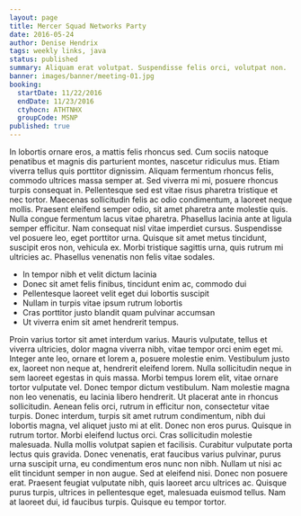 ```yaml
---
layout: page
title: Mercer Squad Networks Party
date: 2016-05-24
author: Denise Hendrix
tags: weekly links, java
status: published
summary: Aliquam erat volutpat. Suspendisse felis orci, volutpat non.
banner: images/banner/meeting-01.jpg
booking:
  startDate: 11/22/2016
  endDate: 11/23/2016
  ctyhocn: ATHTNHX
  groupCode: MSNP
published: true
---
```

In lobortis ornare eros, a mattis felis rhoncus sed. Cum sociis natoque penatibus et magnis dis parturient montes, nascetur ridiculus mus. Etiam viverra tellus quis porttitor dignissim. Aliquam fermentum rhoncus felis, commodo ultrices massa semper at. Sed viverra mi mi, posuere rhoncus turpis consequat in. Pellentesque sed est vitae risus pharetra tristique et nec tortor. Maecenas sollicitudin felis ac odio condimentum, a laoreet neque mollis. Praesent eleifend semper odio, sit amet pharetra ante molestie quis. Nulla congue fermentum lacus vitae pharetra. Phasellus lacinia ante at ligula semper efficitur. Nam consequat nisl vitae imperdiet cursus. Suspendisse vel posuere leo, eget porttitor urna. Quisque sit amet metus tincidunt, suscipit eros non, vehicula ex. Morbi tristique sagittis urna, quis rutrum mi ultricies ac. Phasellus venenatis non felis vitae sodales.

* In tempor nibh et velit dictum lacinia
* Donec sit amet felis finibus, tincidunt enim ac, commodo dui
* Pellentesque laoreet velit eget dui lobortis suscipit
* Nullam in turpis vitae ipsum rutrum lobortis
* Cras porttitor justo blandit quam pulvinar accumsan
* Ut viverra enim sit amet hendrerit tempus.

Proin varius tortor sit amet interdum varius. Mauris vulputate, tellus et viverra ultricies, dolor magna viverra nibh, vitae tempor orci enim eget mi. Integer ante leo, ornare et lorem a, posuere molestie enim. Vestibulum justo ex, laoreet non neque at, hendrerit eleifend lorem. Nulla sollicitudin neque in sem laoreet egestas in quis massa. Morbi tempus lorem elit, vitae ornare tortor vulputate vel. Donec tempor dictum vestibulum. Nam molestie magna non leo venenatis, eu lacinia libero hendrerit. Ut placerat ante in rhoncus sollicitudin. Aenean felis orci, rutrum in efficitur non, consectetur vitae turpis.
Donec interdum, turpis sit amet rutrum condimentum, nibh dui lobortis magna, vel aliquet justo mi at elit. Donec non eros purus. Quisque in rutrum tortor. Morbi eleifend luctus orci. Cras sollicitudin molestie malesuada. Nulla mollis volutpat sapien et facilisis. Curabitur vulputate porta lectus quis gravida. Donec venenatis, erat faucibus varius pulvinar, purus urna suscipit urna, eu condimentum eros nunc non nibh. Nullam ut nisi ac elit tincidunt semper in non augue. Sed at eleifend nisi. Donec non posuere erat. Praesent feugiat vulputate nibh, quis laoreet arcu ultrices ac. Quisque purus turpis, ultrices in pellentesque eget, malesuada euismod tellus. Nam at laoreet dui, id faucibus turpis. Quisque eu tempor tortor.
